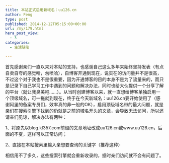 ```yaml
---
title: 本站正式启用新域名：uu126.cn
author: Feng
type: post
published: 2014-12-12T05:15:00+00:00
url: /my/179.html
hera_post_view:
  - 3
categories:
  - 生活随笔

---
```

首先感谢亲们一直以来对本站的支持，也感谢自己这么多年来始终坚持发表（有点自卖自夸的感觉哈，勿喷哈），自博客开通到现在，说实在的访问量并不是很高，不过这个对于我也不是很重要，因为开通博客的目的本身不是为了流量来的，而只是记录下自己学习工作中遇到的问题和解决办法，同时也给大伙提供一个分享了解的平台（就让我臭美吧……）。从当时创建博客以来，就一直想给博客单独启用一个顶级域名，可一拖就到现在，终于在今天新域名：uu126.cn要开始使用了（感谢阿里的备案专员们，效率真的非一般的OK），启用顶级域名带的最大问题，就是亲们在搜索引擎下找到的仍就是之前的域名开头的文章，会导致无法访问，所以还请亲们见谅，解决办法有两种：

1、将原先以blog.kl357.com前缀的文章地址改成uu126.cn或www.uu126.cn，后面的不变，这样可以正常访问；

2、直接在本站搜索里输入亲想要查询的关键字（推荐这种）

相信用不了多久，这些搜索引擎就会重新收录的，据时亲们访问就不会有问题了。